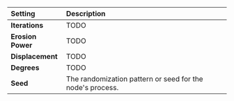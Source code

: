 | Setting           | Description                                               |
| :---------------- | :-------------------------------------------------------- |
| **Iterations**    | TODO                                                      |
| **Erosion Power** | TODO                                                      |
| **Displacement**  | TODO                                                      |
| **Degrees**       | TODO                                                      |
| **Seed**          | The randomization pattern or seed for the node's process. |